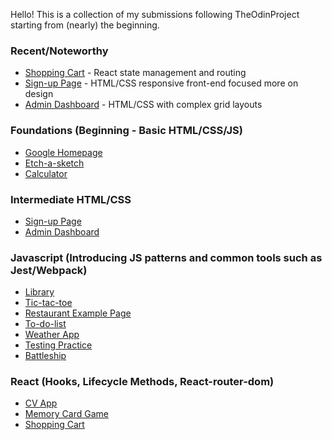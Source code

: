 Hello! This is a collection of my submissions following TheOdinProject starting from (nearly) the beginning.

### **Recent/Noteworthy**

- [Shopping Cart](https://chadwick-b.github.io/theodinproject/shopping-cart/) - React state management and routing
- [Sign-up Page](https://chadwick-b.github.io/theodinproject/sign-up-form/) - HTML/CSS responsive front-end focused more on design
- [Admin Dashboard](https://chadwick-b.github.io/theodinproject/admin-dashboard/) - HTML/CSS with complex grid layouts

### Foundations (Beginning - Basic HTML/CSS/JS)

- [Google Homepage](https://chadwick-b.github.io/theodinproject/google-homepage/)
- [Etch-a-sketch](https://chadwick-b.github.io/theodinproject/etch-a-sketch/)
- [Calculator](https://chadwick-b.github.io/theodinproject/calculator/)

### Intermediate HTML/CSS

- [Sign-up Page](https://chadwick-b.github.io/theodinproject/sign-up-form/)
- [Admin Dashboard](https://chadwick-b.github.io/theodinproject/admin-dashboard/)

### Javascript (Introducing JS patterns and common tools such as Jest/Webpack)

- [Library](https://chadwick-b.github.io/theodinproject/library/)
- [Tic-tac-toe](https://chadwick-b.github.io/theodinproject/tic-tac-toe/)
- [Restaurant Example Page](https://chadwick-b.github.io/theodinproject/restaurant-page/)
- [To-do-list](https://chadwick-b.github.io/theodinproject/to-do-list/)
- [Weather App](https://chadwick-b.github.io/theodinproject/weather-app/)
- [Testing Practice](https://github.com/Chadwick-B/theodinproject/tree/main/testing-practice)
- [Battleship](https://chadwick-b.github.io/theodinproject/battleship/)

### React (Hooks, Lifecycle Methods, React-router-dom)

- [CV App](https://chadwick-b.github.io/theodinproject/cv-app/)
- [Memory Card Game](https://chadwick-b.github.io/theodinproject/memory-card/)
- [Shopping Cart](https://chadwick-b.github.io/theodinproject/shopping-cart/)
